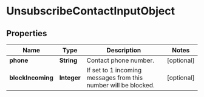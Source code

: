 
# UnsubscribeContactInputObject

## Properties
Name | Type | Description | Notes
------------ | ------------- | ------------- | -------------
**phone** | **String** | Contact phone number. |  [optional]
**blockIncoming** | **Integer** | If set to 1 incoming messages from this number will be blocked. |  [optional]



